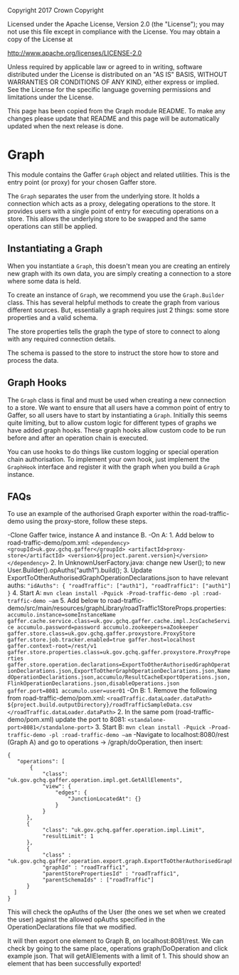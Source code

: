 Copyright 2017 Crown Copyright

Licensed under the Apache License, Version 2.0 (the "License");
you may not use this file except in compliance with the License.
You may obtain a copy of the License at

  http://www.apache.org/licenses/LICENSE-2.0

Unless required by applicable law or agreed to in writing, software
distributed under the License is distributed on an "AS IS" BASIS,
WITHOUT WARRANTIES OR CONDITIONS OF ANY KIND, either express or implied.
See the License for the specific language governing permissions and
limitations under the License.

This page has been copied from the Graph module README. To make any changes please update that README and this page will be automatically updated when the next release is done.


Graph
============

This module contains the Gaffer `Graph` object and related utilities. This
is the entry point (or proxy) for your chosen Gaffer store.

The `Graph` separates the user from the underlying store. It holds a connection
which acts as a proxy, delegating operations to the store.
It provides users with a single point of entry for executing operations
on a store. This allows the underlying store to be swapped and the same
operations can still be applied.

## Instantiating a Graph 
When you instantiate a `Graph`, this doesn't mean you are creating an entirely
new graph with its own data, you are simply creating a connection to a store
where some data is held.

To create an instance of `Graph`, we recommend you use the `Graph.Builder`
class. This has several helpful methods to create the graph from various
different sources. But, essentially a graph requires just 2 things: some
store properties and a valid schema.

The store properties tells the graph the type of store to connect to
along with any required connection details.

The schema is passed to the store to instruct the store how to store
and process the data.
 

## Graph Hooks
The `Graph` class is final and must be used when creating a new connection
to a store. We want to ensure that all users have a common point of entry
to Gaffer, so all users have to start by instantiating a `Graph`. Initially
this seems quite limiting, but to allow custom logic for different types
of graphs we have added graph hooks. These graph hooks allow custom code
to be run before and after an operation chain is executed.

You can use hooks to do things like custom logging or special operation
chain authorisation. To implement your own hook, just implement the `GraphHook`
interface and register it with the graph when you build a `Graph` instance.

## FAQs
To use an example of the authorised Graph exporter within the road-traffic-demo using the proxy-store, follow these steps.

-Clone Gaffer twice, instance A and instance B.
-On A: 
    1.  Add below to road-traffic-demo/pom.xml:
        ```
        <dependency>
            <groupId>uk.gov.gchq.gaffer</groupId>
            <artifactId>proxy-store</artifactId>
            <version>${project.parent.version}</version>
        </dependency>
        ```
    2.  In UnknownUserFactory.java:
        change new User(); to new User.Builder().opAuths(“auth1”).build();
    3.  Update ExportToOtherAuthorisedGraphOperationDeclarations.json to have relevant auths:
        ```
        "idAuths": {
            "roadTraffic": ["auth1"],
            "roadTraffic1": ["auth1"]
        }
        ```
    4.  Start A:
        `mvn clean install -Pquick -Proad-traffic-demo -pl :road-traffic-demo –am`
    5.  Add below to road-traffic-demo/src/main/resources/graphLibrary/roadTraffic1StoreProps.properties:
        ```
        accumulo.instance=someInstanceName
        gaffer.cache.service.class=uk.gov.gchq.gaffer.cache.impl.JcsCacheService
        accumulo.password=password
        accumulo.zookeepers=aZookeeper
        gaffer.store.class=uk.gov.gchq.gaffer.proxystore.ProxyStore
        gaffer.store.job.tracker.enabled=true
        gaffer.host=localhost
        gaffer.context-root=/rest/v1
        gaffer.store.properties.class=uk.gov.gchq.gaffer.proxystore.ProxyProperties
        gaffer.store.operation.declarations=ExportToOtherAuthorisedGraphOperationDeclarations.json,ExportToOtherGraphOperationDeclarations.json,NamedOperationDeclarations.json,accumulo/ResultCacheExportOperations.json,FlinkOperationDeclarations.json,disableOperations.json
        gaffer.port=8081
        accumulo.user=user01
        ```
-On B:
    1.  Remove the following from road-traffic-demo/pom.xml:
        ```
        <roadTraffic.dataLoader.dataPath>
            ${project.build.outputDirectory}/roadTrafficSampleData.csv
        </roadTraffic.dataLoader.dataPath>
        ```
    2.  In the same pom (road-traffic-demo/pom.xml) update the port to 8081:
        ```
        <standalone-port>8081</standalone-port>
        ```
    3.  Start B:
        `mvn clean install -Pquick -Proad-traffic-demo -pl :road-traffic-demo –am`
-Navigate to localhost:8080/rest (Graph A) and go to operations -> /graph/doOperation, then insert: 
 ```
 {
    "operations": [
        {
            "class": "uk.gov.gchq.gaffer.operation.impl.get.GetAllElements",
            "view": {
                "edges": {
                    "JunctionLocatedAt": {}
                }
            }
       },
       {
            "class": "uk.gov.gchq.gaffer.operation.impl.Limit",
            "resultLimit": 1
       },
       {
            "class" : "uk.gov.gchq.gaffer.operation.export.graph.ExportToOtherAuthorisedGraph",
            "graphId" : "roadTraffic1",
            "parentStorePropertiesId" : "roadTraffic1",
            "parentSchemaIds" : ["roadTraffic"]
       }
   ]
 }
 ```
 
 This will check the opAuths of the User (the ones we set when we created 
 the user) against the allowed opAuths specified in the OperationDeclarations 
 file that we modified.
 
 It will then export one element to Graph B, on localhost:8081/rest. 
 We can check by going to the same place, operations graph/DoOperation 
 and click example json.  That will getAllElements with a limit of 1. 
 This should show an element that has been successfully exported!
 